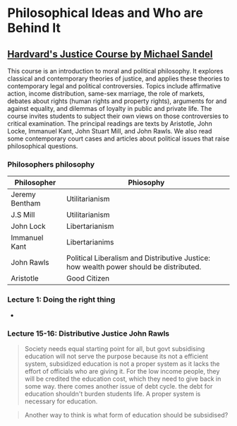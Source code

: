 # Philosophical Ideas and Who are Behind It

## [Hardvard's Justice Course by Michael Sandel](https://courses.edx.org/courses/course-v1:HarvardX+ER22.1x+2T2019/course/)

This course is an introduction to moral and political philosophy. It explores classical and contemporary theories of justice, and applies these theories to contemporary legal and political controversies. Topics include affirmative action, income distribution, same-sex marriage, the role of markets, debates about rights (human rights and property rights), arguments for and against equality, and dilemmas of loyalty in public and private life. The course invites students to subject their own views on those controversies to critical examination. The principal readings are texts by Aristotle, John Locke, Immanuel Kant, John Stuart Mill, and John Rawls. We also read some contemporary court cases and articles about political issues that raise philosophical questions.

### Philosophers philosophy
Philosopher | Phiosophy
----------- | ----------
Jeremy Bentham | Utilitarianism
J.S Mill   | Utilitarianism
John Lock | Libertarianism
Immanuel Kant | Libertarianims
John Rawls | Political Liberalism and Distributive Justice: how wealth power should be distributed. 
Aristotle | Good Citizen

### **Lecture 1: Doing the right thing**
- 

### **Lecture 15-16: Distributive Justice John Rawls**
>Society needs equal starting point for all, but govt subsidising education will not serve the purpose because its not a efficient system, subsidized education is not a proper system as it lacks the effort of officials who are giving it. For the low income people, they will be credited the education cost, which they need to give back in some way. there comes another issue of debt cycle. the debt for education shouldn't burden students life. A proper system is necessary for education. 

> Another way to think is what form of education should be subsidised? 